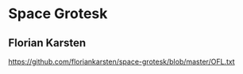 # Space Grotesk
## Florian Karsten

https://github.com/floriankarsten/space-grotesk/blob/master/OFL.txt
